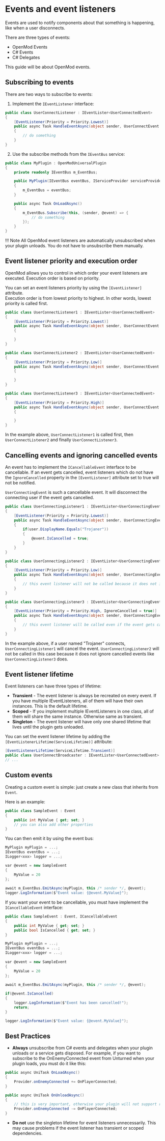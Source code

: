 # Events and event listeners
Events are used to notify components about that something is happening, like when a user disconnects.  

There are three types of events:

* OpenMod Events
* C# Events
* C# Delegates

This guide will be about OpenMod events.

## Subscribing to events
There are two ways to subscribe to events:

1. Implement the `IEventListener` interface:
```c#
public class UserConnectListener : IEventLister<UserConnectedEvent>
{
    [EventListener(Priority = Priority.Lowest)]
    public async Task HandleEventAsync(object sender, UserConnectEvent @event)
    {
        // do something
    }
}
```
2. Use the subscribe methods from the `IEventBus` service:
```c#
public class MyPlugin : OpenModUniversalPlugin
{
    private readonly IEventBus m_EventBus;

    public MyPlugin(IEventBus eventBus, IServiceProvider serviceProvider) : base(serviceProvider)
    {
        m_EventBus = eventBus;
    }

    public async Task OnLoadAsync()
    {
        m_EventBus.Subscribe(this, (sender, @event) => {
            // do something
        });
    }
}
```

!!! Note
    All OpenMod event listeners are automatically unsubscribed when your plugin unloads. You do not have to unsubscribe them manually.

## Event listener priority and execution order
OpenMod allows you to control in which order your event listeners are executed. Execution order is based on priority. 

You can set an event listeners priority by using the `[EventListener]` attribute.    
Execution order is from lowest priority to highest. In other words, lowest priority is called first.

```c#
public class UserConnectListener1 : IEventLister<UserConnectedEvent>
{
    [EventListener(Priority = Priority.Lowest)]
    public async Task HandleEventAsync(object sender, UserConnectEvent @event)
    {

    }
}

public class UserConnectListener2 : IEventLister<UserConnectedEvent>
{
    [EventListener(Priority = Priority.Low)]
    public async Task HandleEventAsync(object sender, UserConnectEvent @event)
    {

    }
}

public class UserConnectListener3 : IEventLister<UserConnectedEvent>
{
    [EventListener(Priority = Priority.High)]
    public async Task HandleEventAsync(object sender, UserConnectEvent @event)
    {

    }
}
```

In the example above, `UserConnectListener1` is called first, then `UserConnectListener2` and finally `UserConnectListener3`.

## Cancelling events and ignoring cancelled events
An event has to implement the `ICancellableEvent` interface to be cancellable. If an event gets cancelled, event listeners which do not have the `IgnoreCancelled` property in the `[EventListener]` attribute set to true will not be notified. 

`UserConnectingEvent` is such a cancellable event. It will disconnect the connecting user if the event gets cancelled.

```c#
public class UserConnectingListener1 : IEventLister<UserConnectingEvent>
{
    [EventListener(Priority = Priority.Lowest)]
    public async Task HandleEventAsync(object sender, UserConnectingEvent @event)
    {
        if(user.DisplayName.Equals("Trojaner"))
        {
            @event.IsCancelled = true;
        }
    }
}

public class UserConnectingListener2 : IEventLister<UserConnectingEvent>
{
    [EventListener(Priority = Priority.Low)]
    public async Task HandleEventAsync(object sender, UserConnectingEvent @event)
    {
        // this event listener will not be called because it does not ignore cancellation
    }
}

public class UserConnectingListener3 : IEventLister<UserConnectingEvent>
{
    [EventListener(Priority = Priority.High, IgnoreCancelled = true)]
    public async Task HandleEventAsync(object sender, UserConnectingEvent @event)
    {
        // this event listener will be called even if the event gets cancelled
    }
}
```

In the example above, if a user named "Trojaner" connects, `UserConnectingListener1` will cancel the event. `UserConnectingListener2` will not be called in this case because it does not ignore cancelled events like `UserConnectingListener3` does. 

## Event listener lifetime
Event listeners can have three types of lifetime:

* **Transient** - The event listener is always be recreated on every event. If you have multiple IEventListeners, all of them will have their own instances. This is the default lifetime.
* **Scoped** - If you implement multiple IEventListeners in one class, all of them will share the same instance. Otherwise same as transient.
* **Singleton** - The event listener will have only one shared lifetime that lives until the plugin gets unloaded.

You can set the event listener lifetime by adding the `[EventListenerLifetime(ServiceLifetime)]` attribute:
```c#
[EventListenerLifetime(ServiceLifetime.Transient)]
public class UserConnectBroadcaster : IEventLister<UserConnectedEvent>
// ...
```

## Custom events
Creating a custom event is simple: just create a new class that inherits from `Event`.

Here is an example:
```c#
public class SampleEvent : Event
{
    public int MyValue { get; set; } 
    // you can also add other properties 
}
```

You can then emit it by using the event bus:
```c#
MyPlugin myPlugin = ...;
IEventBus eventBus = ...;
ILogger<xxx> logger = ...;

var @event = new SampleEvent
{
    MyValue = 20
};
   
await m_EventBus.EmitAsync(myPlugin, this /* sender */, @event);
logger.LogInformation($"Event value: {@event.MyValue}");
```

If you want your event to be cancellable, you must have implement the `ICancellableEvent` interface:
```c#
public class SampleEvent : Event, ICancellableEvent
{
    public int MyValue { get; set; }
    public bool IsCancelled { get; set; }
}
``` 

```c#
MyPlugin myPlugin = ...;
IEventBus eventBus = ...;
ILogger<xxx> logger = ...;
   
var @event = new SampleEvent
{
    MyValue = 20
};
   
await m_EventBus.EmitAsync(myPlugin, this /* sender */, @event);

if(@event.IsCancelled)
{
    logger.LogInformation($"Event has been cancelled!");
    return;
}

logger.LogInformation($"Event value: {@event.MyValue}");
```

## Best Practices
* **Always** unsubscribe from C# events and delegates when your plugin unloads or a service gets disposed. For example, if you want to subscribe to the OnEnemyConnected event from Unturned when your plugin loads, you must do it like this:
```c#
public async UniTask OnLoadAsync()
{
    Provider.onEnemyConnected += OnPlayerConnected;
}

public async UniTask OnUnloadAsync()
{
    // this is very important, otherwise your plugin will not support reloads and unloads.
    Provider.onEnemyConnected -= OnPlayerConnected;
}
```
* **Do not** use the singleton lifetime for event listeners unnecessarily. This may cause problems if the event listener has transient or scoped dependencies. 
